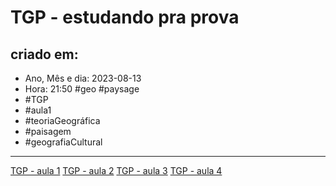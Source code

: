 # TGP - estudando pra prova

## criado em: 
-  Ano, Mês e dia: 2023-08-13
- Hora: 21:50
#geo #paysage 
- #TGP
- #aula1
- #teoriaGeográfica
- #paisagem
- #geografiaCultural
---

[TGP - aula 1](TGP%20-%20aula%201.md)
[TGP - aula 2](TGP%20-%20aula%202.md)
[TGP - aula 3](TGP%20-%20aula%203.md)
[TGP - aula 4](TGP%20-%20aula%204.md)